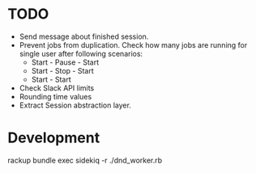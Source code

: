 # TODO

- Send message about finished session.
- Prevent jobs from duplication. Check how many jobs are running for single user after following scenarios:
  - Start - Pause - Start
  - Start - Stop - Start
  - Start - Start
- Check Slack API limits
- Rounding time values
- Extract Session abstraction layer.

# Development

rackup
bundle exec sidekiq -r ./dnd_worker.rb
